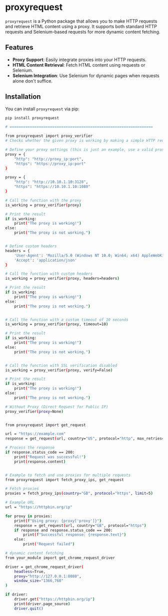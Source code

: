 # proxyrequest

`proxyrequest` is a Python package that allows you to make HTTP requests and retrieve HTML content using a proxy. It supports both standard HTTP requests and Selenium-based requests for more dynamic content fetching.

## Features

- **Proxy Support**: Easily integrate proxies into your HTTP requests.
- **HTML Content Retrieval**: Fetch HTML content using requests or Selenium.
- **Selenium Integration**: Use Selenium for dynamic pages when requests alone don't suffice.

## Installation

You can install `proxyrequest` via pip:

```bash
pip install proxyrequest

# ================================================================

from proxyrequest import proxy_verifier
# Checks whether the given proxy is working by making a simple HTTP request to a test URL.

# Define your proxy settings (this is just an example, use a valid proxy IP and port)
proxy = {
    "http": "http://proxy_ip:port",
    "https": "https://proxy_ip:port"
}

proxy = {
    "http": "http://10.10.1.10:3128",
    "https": "https://10.10.1.10:1080"
}

# Call the function with the proxy
is_working = proxy_verifier(proxy)

# Print the result
if is_working:
    print("The proxy is working!")
else:
    print("The proxy is not working.")


# Define custom headers
headers = {
    'User-Agent': 'Mozilla/5.0 (Windows NT 10.0; Win64; x64) AppleWebKit/537.36 (KHTML, like Gecko) Chrome/91.0.4472.124 Safari/537.36',
    'Accept': 'application/json'
}

# Call the function with custom headers
is_working = proxy_verifier(proxy, headers=headers)

# Print the result
if is_working:
    print("The proxy is working!")
else:
    print("The proxy is not working.")


# Call the function with a custom timeout of 10 seconds
is_working = proxy_verifier(proxy, timeout=10)

# Print the result
if is_working:
    print("The proxy is working!")
else:
    print("The proxy is not working.")


# Call the function with SSL verification disabled
is_working = proxy_verifier(proxy, verify=False)

# Print the result
if is_working:
    print("The proxy is working!")
else:
    print("The proxy is not working.")

# Without Proxy (Direct Request for Public IP)
proxy_verifier(proxy=None)


from proxyrequest import get_request

url = "https://example.com"
response = get_request(url, country="US", protocol="http", max_retries=5)

# Process the response
if response.status_code == 200:
    print("Request was successful!")
    print(response.content)


# Example to fetch and use proxies for multiple requests
from proxyrequest import fetch_proxy_ips, get_request

# Fetch proxies
proxies = fetch_proxy_ips(country="GB", protocol="https", limit=5)

# Example URL
url = "https://httpbin.org/ip"

for proxy in proxies:
    print(f"Using proxy: {proxy['proxy']}")
    response = get_request(url, country="GB", protocol="https")
    if response and response.status_code == 200:
        print(f"Successful response: {response.text}")
    else:
        print("Request failed")

# dynamic content fetching
from your_module import get_chrome_request_driver

driver = get_chrome_request_driver(
    headless=True,
    proxy="http://127.0.0.1:8080",
    window_size="1366,768"
)

if driver:
    driver.get("https://httpbin.org/ip")
    print(driver.page_source)
    driver.quit()


